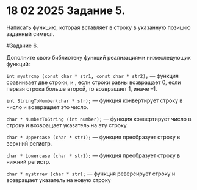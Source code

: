 # 18 02 2025  Задание 5.
Написать функцию, которая вставляет в строку в указанную позицию заданный символ.


#Задание 6.

Дополните свою библиотеку функций реализациями нижеследующих функций:

``int mystrcmp (const char * str1, const char * str2);`` — функция сравнивает две строки, и , если строки равны
возвращает 0, если первая строка больше второй, то возвращает 1, иначе –1.

``int StringToNumber(char * str);`` — функция конвертирует строку в число и возвращает это число.

``char * NumberToString (int number);`` — функция конвертирует число в строку и возвращает указатель на эту строку.

``char * Uppercase (char * str1);`` — функция преобразует строку в верхний регистр.

``char * Lowercase (char * str1);`` — функция преобразует строку в нижний регистр.

``char * mystrrev (char * str);`` — функция реверсирует строку и возвращает указатель на новую строку
